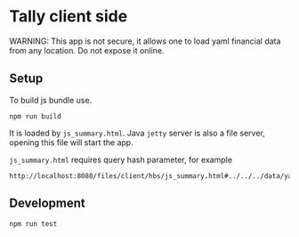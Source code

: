 # Tally client side

WARNING: This app is not secure, it allows one to load yaml financial data
from any location. Do not expose it online.

## Setup

To build js bundle use.

```
npm run build
```

It is loaded by `js_summary.html`. Java `jetty` server is also a
file server, opening this file will start the app.

`js_summary.html` requires query hash parameter, for example

```
http://localhost:8080/files/client/hbs/js_summary.html#../../../data/yaml/files
```

## Development

```
npm run test
```

